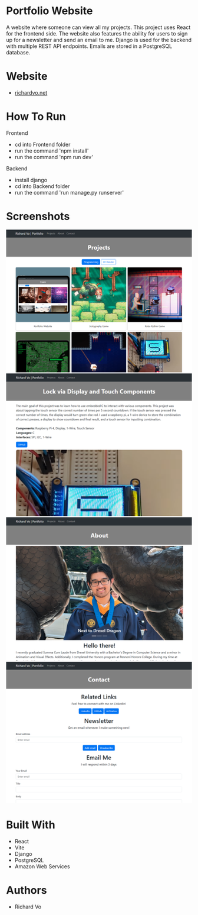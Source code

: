 # Portfolio Website
A website where someone can view all my projects. 
This project uses React for the frontend side.
The website also features the ability for users to sign up for a newsletter and send an email to me.
Django is used for the backend with multiple REST API endpoints.
Emails are stored in a PostgreSQL database.

# Website
* [richardvo.net](https://richardvo.net/)

# How To Run
Frontend
* cd into Frontend folder
* run the command 'npm install'
* run the command 'npm run dev'

Backend
* install django
* cd into Backend folder
* run the command 'run manage.py runserver'

# Screenshots
![alt text](Images/Front.png)
![alt text](Images/Page.png)
![alt text](Images/About.png)
![alt text](Images/Contact.png)

# Built With
* React
* Vite
* Django
* PostgreSQL
* Amazon Web Services

# Authors
* Richard Vo
